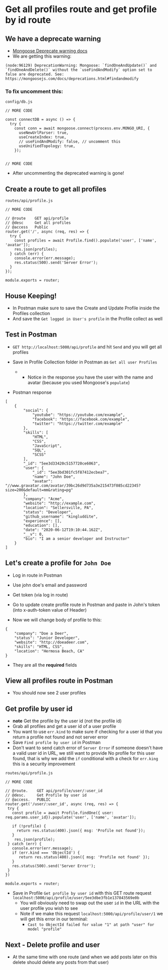 # Get all profiles route and get profile by id route
## We have a deprecate warning
* [Mongoose Deprecate warning docs](https://mongoosejs.com/docs/deprecations.html)
* We are getting this warning:

```
(node:96129) DeprecationWarning: Mongoose: `findOneAndUpdate()` and `findOneAndDelete()` without the `useFindAndModify` option set to false are deprecated. See: https://mongoosejs.com/docs/deprecations.html#findandmodify
```

### To fix uncomment this:

`config/db.js`

```
// MORE CODE

const connectDB = async () => {
  try {
    const conn = await mongoose.connect(process.env.MONGO_URI, {
      useNewUrlParser: true,
      useCreateIndex: true,
      // useFindAndModify: false, // uncomment this
      useUnifiedTopology: true,
    });


// MORE CODE
```

* After uncommenting the deprecated warning is gone!

## Create a route to get all profiles

`routes/api/profile.js`

```
// MORE CODE

// @route    GET api/profile
// @desc     Get all profiles
// @access   Public
router.get('/', async (req, res) => {
  try {
    const profiles = await Profile.find().populate('user', ['name', 'avatar']);
    res.json(profiles);
  } catch (err) {
    console.error(err.message);
    res.status(500).send('Server Error');
  }
});

module.exports = router;
```

## House Keeping!
* In Postman make sure to save the Create and Update Profile inside the Profiles collection
* And save the `Get logged in User's profile` in the Profile collect as well

## Test in Postman
* `GET http://localhost:5000/api/profile` and hit `Send` and you will get all profiles
* Save in Profile Collection folder in Postman as `Get all user Profiles`
    - * Notice in the response you have the user with the name and avatar (because you used Mongoose's `populate`)

* Postman response

```
[
    {
        "social": {
            "youtube": "https://youtube.com/example",
            "facebook": "https://facebook.com/example",
            "twitter": "https://twitter.com/example"
        },
        "skills": [
            "HTML",
            "CSS",
            "JavaScript",
            "SQL",
            "SCSS"
        ],
        "_id": "5ee3d33420c5157720ce6063",
        "user": {
            "_id": "5ee3bd301fc5f87412ecbea7",
            "name": "John Doe",
            "avatar": "//www.gravatar.com/avatar/39bc26d9d735a3e215473f085cd22345?size=200&default=mm&rating=pg"
        },
        "company": "Acme",
        "website": "http://example.com",
        "location": "Sellersville, PA",
        "status": "Developer",
        "github_username": "kingluddite",
        "experience": [],
        "education": [],
        "date": "2020-06-12T19:10:44.162Z",
        "__v": 0,
        "bio": "I am a senior developer and Instructor"
    }
]
```

## Let's create a profile for `John Doe`
* Log in route in Postman
* Use john doe's email and password
* Get token (via log in route)
* Go to update create profile route in Postman and paste in John's token (into x-auth-token value of Header)

* Now we will change body of profile to this:

```
{
    "company": "Doe a Deer",
    "status": "Junior Developer",
    "website": "http://doeadeer.com",
    "skills": "HTML, CSS",
    "location": "Hermosa Beach, CA"
}
```

* They are all the **required** fields

## View all profiles route in Postman
* You should now see 2 user profiles

## Get profile by user id
* **note** Get the profile by the user id (not the profile id)
* Grab all profiles and get a user id of a user profile
* You want to use `err.kind` to make sure if checking for a user id that you return a profile not found and not server error
* Save `Find profile by user id` in Postman
* Don't want to send catch error of `Server Error` if someone doesn't have a valid user id in URL, we still want to provide No profile for this user found, that is why we add the `if` conditional with a check for `err.king` this is a security improvement

`routes/api/profile.js`

```
// MORE CODE

// @route.    GET api/profile/user/:user_id
// @desc.     Get Profile by user id
// @access.   PUBLIC
router.get('/user/:user_id', async (req, res) => {
 try {
   const profile = await Profile.findOne({ user: req.params.user_id}).populate('user', ['name', 'avatar']);

   if (!profile) {
     return res.status(400).json({ msg: 'Profile not found'});
   }
    res.json(profile);
 } catch (err) {
   console.error(err.message);
   if (err.kind === 'ObjectId') {
      return res.status(400).json({ msg: 'Profile not found' });
   }
   res.status(500).send('Server Error');
 }
})

module.exports = router;
```

* Save in Profile `Get profile by user id` with this GET route request `localhost:5000/api/profile/user/5ee3dbe3fb1e137843569e0b`
    - You will obviously need to swap out the user `id` in the URL with the user profile you wish to see
    - Note if we make this request `localhost:5000/api/profile/user/1` we will get this error in our terminal:
        + `Cast to ObjectId failed for value "1" at path "user" for model "profile"`

## Next - Delete profile and user
* At the same time with one route (and when we add posts later on this delete should delete any posts from that user)
